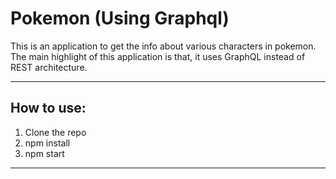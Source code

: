 # Pokemon (Using Graphql)
This is an application to get the info about various characters in pokemon. The main highlight of this application is that, it uses GraphQL instead of REST architecture.

---

## How to use:
1. Clone the repo
1. npm install
1. npm start

---
